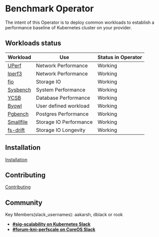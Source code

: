 # Benchmark Operator

The intent of this Operator is to deploy common workloads to establish
a performance baseline of Kubernetes cluster on your provider.

## Workloads status

| Workload                       | Use                    | Status in Operator |
| ------------------------------ | ---------------------- | ------------------ |
| [UPerf](docs/uperf.md)         | Network Performance    | Working            |
| [Iperf3](docs/iperf3.md)       | Network Performance    | Working            |
| [fio](docs/fio_distributed.md) | Storage IO             | Working            |
| [Sysbench](docs/sysbench.md)   | System Performance     | Working            |
| [YCSB](docs/ycsb.md)           | Database Performance   | Working            |
| [Byowl](docs/byowl.md)         | User defined workload  | Working            |
| [Pgbench](docs/pgbench.md)     | Postgres Performance   | Working            |
| [Smallfile](docs/smallfile.md) | Storage IO Performance | Working            |
| [fs-drift](docs/fs-drift.md)   | Storage IO Longevity   | Working            |


## Installation
[Installation](docs/installation.md)

## Contributing
[Contributing](CONTRIBUTE.md)

## Community
Key Members(slack_usernames): aakarsh, dblack or rook
* [**#sig-scalability on Kubernetes Slack**](https://kubernetes.slack.com)
* [**#forum-kni-perfscale on CoreOS Slack**](https://coreos.slack.com)
